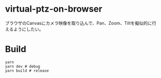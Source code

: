 # virtual-ptz-on-browser
ブラウザのCanvasにカメラ映像を取り込んで、Pan、Zoom、Tiltを擬似的に行えるようにしたい。

# Build
```
yarn
yarn dev # debug
yarn build # release
```